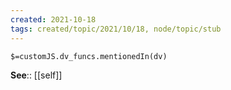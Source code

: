 ```yaml
---
created: 2021-10-18
tags: created/topic/2021/10/18, node/topic/stub
---
```

`$=customJS.dv_funcs.mentionedIn(dv)`


**See**:: [[self]]